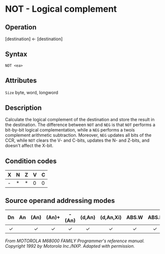 # NOT - Logical complement

## Operation
[destination] ← [destination]

## Syntax
```assembly
NOT <ea>
```

## Attributes
`Size`  byte, word, longword

## Description
Calculate the logical complement of the destination and store the
result in the destination. The difference between `NOT` and `NEG` is
that `NOT` performs a bit-by-bit logical complementation, while a
`NEG` performs a twoís complement arithmetic subtraction. Moreover, `NEG` updates all bits of the CCR, while `NOT` clears the V- and
C-bits, updates the N- and Z-bits, and doesn't affect the X-bit.

## Condition codes
|X|N|Z|V|C|
|--|--|--|--|--|
|-|*|*|0|0|

## Source operand addressing modes
|Dn|An|(An)|(An)+|-(An)|(d,An)|(d,An,Xi)|ABS.W|ABS.L|(d,PC)|(d,PC,Xn)|imm|
|:-:|:-:|:-:|:-:|:-:|:-:|:-:|:-:|:-:|:-:|:-:|:-:|
|✓||✓|✓|✓|✓|✓|✓|✓||||

*From MOTOROLA M68000 FAMILY Programmer's reference manual. Copyright 1992 by Motorola Inc./NXP. Adapted with permission.*